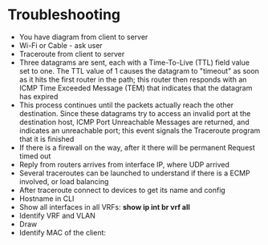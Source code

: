 # Troubleshooting

- You have diagram from client to server
- Wi-Fi or Cable - ask user
- Traceroute from client to server
- Three datagrams are sent, each with a Time-To-Live (TTL) field value set to one. The TTL value of 1 causes the datagram to "timeout" as soon as it hits the first router in the path; this router then responds with an ICMP Time Exceeded Message (TEM) that indicates that the datagram has expired
- This process continues until the packets actually reach the other destination. Since these datagrams try to access an invalid port at the destination host, ICMP Port Unreachable Messages are returned, and indicates an unreachable port; this event signals the Traceroute program that it is finished
- If there is a firewall on the way, after it there will be permanent Request timed out
- Reply from routers arrives from interface IP, where UDP arrived
- Several traceroutes can be launched to understand if there is a ECMP involved, or load balancing
- After traceroute connect to devices to get its name and config
- Hostname in CLI
- Show all interfaces in all VRFs: **show ip int br vrf all**
- Identify VRF and VLAN
- Draw
- Identify MAC of the client: 

